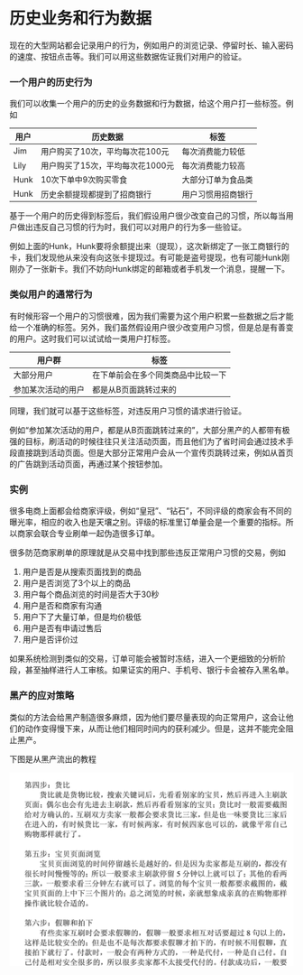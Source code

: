 # 历史业务和行为数据

现在的大型网站都会记录用户的行为，例如用户的浏览记录、停留时长、输入密码的速度、按钮点击等。我们可以用这些数据佐证我们对用户的验证。

### 一个用户的历史行为

我们可以收集一个用户的历史的业务数据和行为数据，给这个用户打一些标签。例如

|用户| 历史数据 | 标签 |
| -- | -- | -- |
|Jim| 用户购买了10次，平均每次花100元 | 每次消费能力较低 |
|Lily| 用户购买了15次，平均每次花1000元 | 每次消费能力较高 |
|Hunk| 10次下单中9次购买零食 | 大部分订单为食品类 |
|Hunk| 历史余额提现都提到了招商银行 | 用户习惯用招商银行 |

基于一个用户的历史得到标签后，我们假设用户很少改变自己的习惯，所以每当用户做出违反自己习惯的行为时，我们可以对用户的行为多一些验证。

例如上面的Hunk，Hunk要将余额提出来（提现），这次新绑定了一张工商银行的卡，我们发现他从来没有向这张卡提现过。有可能是盗号提现，也有可能Hunk刚刚办了一张新卡。我们不妨向Hunk绑定的邮箱或者手机发一个消息，提醒一下。

### 类似用户的通常行为

有时候形容一个用户的习惯很难，因为我们需要为这个用户积累一些数据之后才能给一个准确的标签。另外，我们虽然假设用户很少改变用户习惯，但是总是有善变的用户。这时我们可以试试给一类用户打标签。

|用户群| 标签 |
| -- | -- |
|大部分用户| 在下单前会在多个同类商品中比较一下 |
|参加某次活动的用户| 都是从B页面跳转过来的 |

同理，我们就可以基于这些标签，对违反用户习惯的请求进行验证。

例如“参加某次活动的用户，都是从B页面跳转过来的”，大部分黑产的人都带有极强的目标，刷活动的时候往往只关注活动页面，而且他们为了省时间会通过技术手段直接跳到活动页面。但是大部分正常用户会从一个宣传页跳转过来，例如从首页的广告跳到活动页面，再通过某个按钮参加。

### 实例

很多电商上面都会给商家评级，例如“皇冠”、“钻石”，不同评级的商家会有不同的曝光率，相应的收入也是天壤之别。评级的标准里订单量会是一个重要的指标。所以商家会联合专业刷单一起伪造很多订单。

很多防范商家刷单的原理就是从交易中找到那些违反正常用户习惯的交易，例如

1. 用户是否是从搜索页面找到的商品
2. 用户是否浏览了3个以上的商品
3. 用户每个商品浏览的时间是否大于30秒
3. 用户是否和商家有沟通
4. 用户下了大量订单，但是均价极低
5. 用户是否有申请过售后
6. 用户是否评价过

如果系统检测到类似的交易，订单可能会被暂时冻结，进入一个更细致的分析阶段，甚至抽样进行人工审核。如果证实的用户、手机号、银行卡会被存入黑名单。

### 黑产的应对策略

类似的方法会给黑产制造很多麻烦，因为他们要尽量表现的向正常用户，这会让他们的动作变得慢下来，从而让他们相同时间内的获利减少。但是，这并不能完全阻止黑产。

下图是从黑产流出的教程

![刷单](images/shuadan.png)